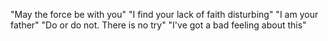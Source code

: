 "May the force be with you"
"I find your lack of faith disturbing"
"I am your father"
"Do or do not. There is no try"
"I've got a bad feeling about this"
